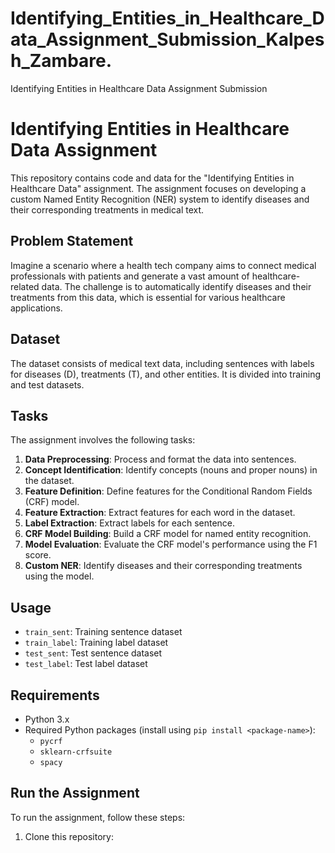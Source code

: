# Identifying_Entities_in_Healthcare_Data_Assignment_Submission_Kalpesh_Zambare.
Identifying Entities in Healthcare Data Assignment Submission 

# Identifying Entities in Healthcare Data Assignment

This repository contains code and data for the "Identifying Entities in Healthcare Data" assignment. The assignment focuses on developing a custom Named Entity Recognition (NER) system to identify diseases and their corresponding treatments in medical text.

## Problem Statement

Imagine a scenario where a health tech company aims to connect medical professionals with patients and generate a vast amount of healthcare-related data. The challenge is to automatically identify diseases and their treatments from this data, which is essential for various healthcare applications.

## Dataset

The dataset consists of medical text data, including sentences with labels for diseases (D), treatments (T), and other entities. It is divided into training and test datasets.

## Tasks

The assignment involves the following tasks:

1. **Data Preprocessing**: Process and format the data into sentences.
2. **Concept Identification**: Identify concepts (nouns and proper nouns) in the dataset.
3. **Feature Definition**: Define features for the Conditional Random Fields (CRF) model.
4. **Feature Extraction**: Extract features for each word in the dataset.
5. **Label Extraction**: Extract labels for each sentence.
6. **CRF Model Building**: Build a CRF model for named entity recognition.
7. **Model Evaluation**: Evaluate the CRF model's performance using the F1 score.
8. **Custom NER**: Identify diseases and their corresponding treatments using the model.

## Usage

- `train_sent`: Training sentence dataset
- `train_label`: Training label dataset
- `test_sent`: Test sentence dataset
- `test_label`: Test label dataset

## Requirements

- Python 3.x
- Required Python packages (install using `pip install <package-name>`):
  - `pycrf`
  - `sklearn-crfsuite`
  - `spacy`
  
## Run the Assignment

To run the assignment, follow these steps:

1. Clone this repository:


